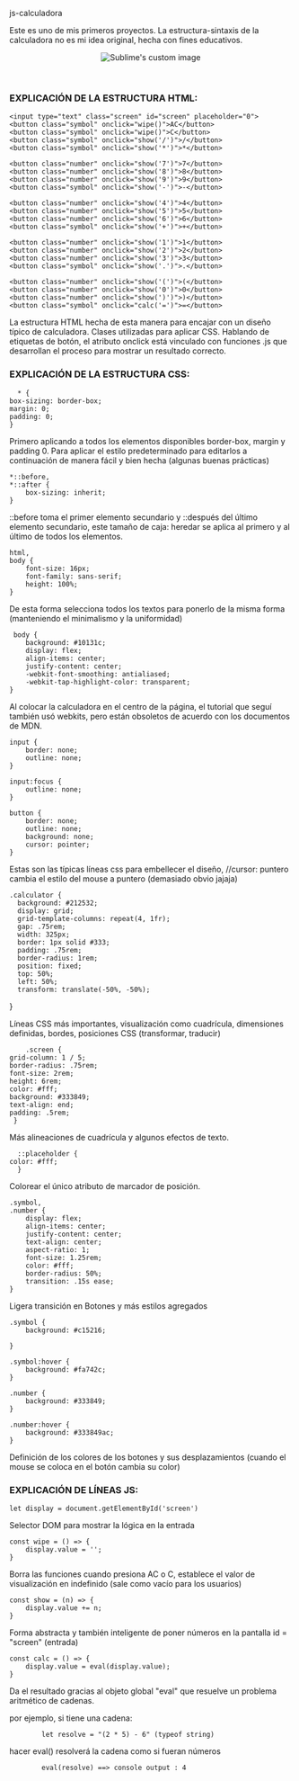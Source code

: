 js-calculadora

Este es uno de mis primeros proyectos. La estructura-sintaxis de la calculadora no es mi idea original, hecha con fines educativos.

<p align="center">
  <img src="https://github.com/DrowLink/js-calculator/assets/111207841/6fa8069d-a42e-49a7-b5d7-dc55ac799082" alt="Sublime's custom image"/>
</p>

<br/>

### EXPLICACIÓN DE LA ESTRUCTURA HTML: ###

    <input type="text" class="screen" id="screen" placeholder="0">
    <button class="symbol" onclick="wipe()">AC</button>
    <button class="symbol" onclick="wipe()">C</button>
    <button class="symbol" onclick="show('/')">/</button>
    <button class="symbol" onclick="show('*')">*</button>

    <button class="number" onclick="show('7')">7</button>
    <button class="number" onclick="show('8')">8</button>
    <button class="number" onclick="show('9')">9</button>
    <button class="symbol" onclick="show('-')">-</button>

    <button class="number" onclick="show('4')">4</button>
    <button class="number" onclick="show('5')">5</button>
    <button class="number" onclick="show('6')">6</button>
    <button class="symbol" onclick="show('+')">+</button>

    <button class="number" onclick="show('1')">1</button>
    <button class="number" onclick="show('2')">2</button>
    <button class="number" onclick="show('3')">3</button>
    <button class="symbol" onclick="show('.')">.</button>

    <button class="number" onclick="show('(')">(</button>
    <button class="number" onclick="show('0')">0</button>
    <button class="number" onclick="show(')')">)</button>
    <button class="symbol" onclick="calc('=')">=</button>

La estructura HTML hecha de esta manera para encajar con un diseño típico de calculadora. Clases utilizadas para aplicar CSS. Hablando de etiquetas de botón, el atributo onclick está vinculado con funciones .js que desarrollan el proceso para mostrar un resultado correcto.

### EXPLICACIÓN DE LA ESTRUCTURA CSS: ###

      * {
    box-sizing: border-box;
    margin: 0;
    padding: 0;
    }
    
Primero aplicando a todos los elementos disponibles border-box, margin y padding 0. Para aplicar el estilo predeterminado para editarlos a continuación de manera fácil y bien hecha (algunas buenas prácticas)

    *::before,
    *::after {
        box-sizing: inherit;
    }
    
::before toma el primer elemento secundario y ::después del último elemento secundario, este tamaño de caja: heredar se aplica al primero y al último de todos los elementos.

    html,
    body {
        font-size: 16px;
        font-family: sans-serif;
        height: 100%;
    }
    
De esta forma selecciona todos los textos para ponerlo de la misma forma (manteniendo el minimalismo y la uniformidad)

     body {
        background: #10131c;
        display: flex;
        align-items: center;
        justify-content: center;
        -webkit-font-smoothing: antialiased;
        -webkit-tap-highlight-color: transparent;
    }
    
Al colocar la calculadora en el centro de la página, el tutorial que seguí también usó webkits, pero están obsoletos de acuerdo con los documentos de MDN.

    input {
        border: none;
        outline: none;
    }

    input:focus {
        outline: none;
    }

    button {
        border: none;
        outline: none;
        background: none;
        cursor: pointer;
    }
  
Estas son las típicas líneas css para embellecer el diseño, //cursor: puntero cambia el estilo del mouse a puntero (demasiado obvio jajaja)

    .calculator {
      background: #212532;
      display: grid;
      grid-template-columns: repeat(4, 1fr);
      gap: .75rem;
      width: 325px;
      border: 1px solid #333;
      padding: .75rem;
      border-radius: 1rem;
      position: fixed;
      top: 50%;
      left: 50%;
      transform: translate(-50%, -50%);
  }

Líneas CSS más importantes, visualización como cuadrícula, dimensiones definidas, bordes, posiciones CSS (transformar, traducir)

        .screen {
    grid-column: 1 / 5;
    border-radius: .75rem;
    font-size: 2rem;
    height: 6rem;
    color: #fff;
    background: #333849;
    text-align: end;
    padding: .5rem;
     }
 
Más alineaciones de cuadrícula y algunos efectos de texto.

      ::placeholder {
    color: #fff;
      }
  
Colorear el único atributo de marcador de posición.

    .symbol,
    .number {
        display: flex;
        align-items: center;
        justify-content: center;
        text-align: center;
        aspect-ratio: 1;
        font-size: 1.25rem;
        color: #fff;
        border-radius: 50%;
        transition: .15s ease;
    }

Ligera transición en Botones y más estilos agregados

    .symbol {
        background: #c15216;

    }

    .symbol:hover {
        background: #fa742c;
    }

    .number {
        background: #333849;
    }

    .number:hover {
        background: #333849ac;
    }

Definición de los colores de los botones y sus desplazamientos (cuando el mouse se coloca en el botón cambia su color)

### EXPLICACIÓN DE LÍNEAS JS: ###

    let display = document.getElementById('screen')

Selector DOM para mostrar la lógica en la entrada

    const wipe = () => {
        display.value = '';
    }

Borra las funciones cuando presiona AC o C, establece el valor de visualización en indefinido (sale como vacío para los usuarios)

    const show = (n) => {
        display.value += n;
    }

Forma abstracta y también inteligente de poner números en la pantalla id = "screen" (entrada)

    const calc = () => {
        display.value = eval(display.value);
    }

Da el resultado gracias al objeto global "eval" que resuelve un problema aritmético de cadenas.

por ejemplo, si tiene una cadena:

            let resolve = "(2 * 5) - 6" (typeof string)
            
hacer eval() resolverá la cadena como si fueran números

            eval(resolve) ==> console output : 4
